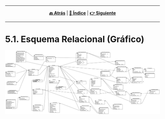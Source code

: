 <hr>
<div align="center">
 
[**🔙 Atrás**](../5.md) | [**📜 Índice**](../../README.md) | [**👉 Siguiente**](../5.2/5.2.md)

</div>
<hr>

# 5.1. Esquema Relacional (Gráfico)
![Modelo Logico](../../Images/MODELOS%20-%20GRAFICOS/MODELO_LOGICO_FINAL-30-04-25.png)